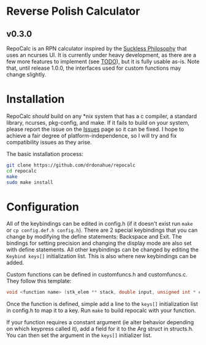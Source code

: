 # Reverse Polish Calculator
## v0.3.0

RepoCalc is an RPN calculator inspired by the [Suckless Philosophy](https://suckless.org/philosophy) that uses an ncurses UI. It is currently under heavy development, as there are
a few more features to implement (see [TODO](TODO.md)), but it is fully usable as-is. Note that, until release 1.0.0, the interfaces
used for custom functions may change slightly.

# Installation

RepoCalc *should* build on any \*nix system that has a c compiler, a standard library, ncurses, pkg-config, and make. If
it fails to build on your system, please report the issue on the [Issues](https://github.com/drdonahue/repocalc/issues) page
so it can be fixed. I hope to achieve a fair degree of platform-independence, so I will try and fix compatibility issues as they arise.

The basic installation process:

```bash
git clone https://github.com/drdonahue/repocalc
cd repocalc
make
sudo make install
```
# Configuration

All of the keybindings can be edited in config.h (if it doesn't exist run `make` or `cp config.def.h config.h`).
There are 2 special keybindings that you can change by modifying the define statements: Backspace and Exit.
The bindings for setting precision and changing the display mode are also set with define statements. All other keybindings can
be changed by editing the `Keybind keys[]` initialization list. This is also where new keybindings can be added.

Custom functions can be defined in customfuncs.h and customfuncs.c. They follow this template:
```c 
void <function name> (stk_elem ** stack, double input, unsigned int * cursorpos, const Arg * arg);
```
Once the function is defined, simple add a line to the `keys[]` initialization list in config.h to map it to a key.
Run `make` to build repocalc with your function.

If your function requires a constant argument (ie alter behavior depending on which keypress called it), add a field for it to the
Arg struct in structs.h. You can then set the argument in the `keys[]` initializer list.


